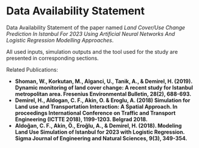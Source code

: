 # Data Availability Statement

Data Availability Statement of the paper named _Land Cover/Use Change Prediction In Istanbul For 2023 Using Artificial Neural Networks And Logistic Regression Modelling Approaches_.

All used inputs, simulation outputs and the tool used for the study are presented in corresponding sections.

Related Publications:
* __Shoman, W., Korkutan, M., Alganci, U., Tanik, A., & Demirel, H. (2019). Dynamic monitoring of land cover change: A recent study for Istanbul metropolitan area. Fresenius Environmental Bulletin, 28(2), 688-693.__
* __Demirel, H., Aldogan, C. F., Akin, O. & Eroglu, A. (2018) Simulation for Land use and Transportation Interaction: A Spatial Approach. In proceedings International Conference on Traffic and Transport Engineering (ICTTE 2018), 1199-1203. Belgrad 2018.__
* __Aldoğan, C. F., Akin, Ö., Eroğlu, A., & Demirel, H. (2018). Modeling Land Use Simulation of Istanbul for 2023 with Logistic Regression. Sigma Journal of Engineering and Natural Sciences, 9(3), 349-354.__

